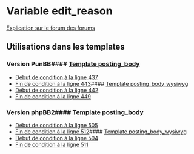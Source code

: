 # Variable edit_reason
[Explication sur le forum des forums](http://forum.forumactif.com/t294113-listing-des-variables#edit_reason)
## Utilisations dans les templates
### Version PunBB#### [Template posting_body](punbb/posting_body.md)
* [Début de condition à la ligne 437](../punbb/posting_body.tpl#L437)
* [Fin de condition à la ligne 443](../punbb/posting_body.tpl#L443)#### [Template posting_body_wysiwyg](punbb/posting_body_wysiwyg.md)
* [Début de condition à la ligne 442](../punbb/posting_body_wysiwyg.tpl#L442)
* [Fin de condition à la ligne 449](../punbb/posting_body_wysiwyg.tpl#L449)
### Version phpBB2#### [Template posting_body](subsilver/posting_body.md)
* [Début de condition à la ligne 505](../subsilver/posting_body.tpl#L505)
* [Fin de condition à la ligne 512](../subsilver/posting_body.tpl#L512)#### [Template posting_body_wysiwyg](subsilver/posting_body_wysiwyg.md)
* [Début de condition à la ligne 504](../subsilver/posting_body_wysiwyg.tpl#L504)
* [Fin de condition à la ligne 511](../subsilver/posting_body_wysiwyg.tpl#L511)